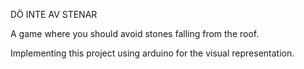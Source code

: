 DÖ INTE AV STENAR

A game where you should avoid stones falling from the roof. 

Implementing this project using arduino for the visual representation.
